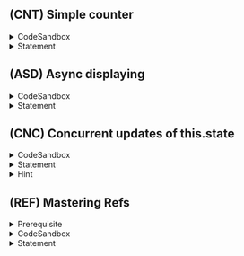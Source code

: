 ## (CNT) Simple counter
<details>
  <summary>CodeSandbox</summary>

https://codesandbox.io/s/cnt-8vpw1?file=/src/App.tsx
</details>

<details>
  <summary>Statement</summary>

Display two buttons for incrementing and decrementing and value.
Make it optimized so that on each render you pass exact same onClick functions to each button (not necessarily same function to both buttons)
</details>

## (ASD) Async displaying
<details>
  <summary>CodeSandbox</summary>

https://codesandbox.io/s/asd-23vuf?file=/src/App.tsx
</details>

<details>
  <summary>Statement</summary>

We are given function `fetchData` that returns a promise of string; Sometimes it resolves, sometimes it rejects.
```ts
const fetchData = (): Promise<string> => {
    return new Promise((resolve, reject) => {
        const time = Math.random() * 1000 + 500;
        setTimeout(() => {
            if (Math.random() > 0.5) {
                const userId = Math.floor(Math.random() * 10000);
                resolve(`Hello user${userId}!`);
            } else {
                reject(new Error("random error"));
            }
        }, time);
    });
}
```

🔹 Call fetchData and if promise resolves, render it on the page.  
🔹 Display loading text while promise is not fulfilled yet.  
🔹 If promise is rejected, display custom text on page and a single button. Clicking that button should retry calling fetchData and display loading text too, until promise is fulfilled (either resolved or rejected).
</details>

## (CNC) Concurrent updates of this.state

<details>
  <summary>CodeSandbox</summary>

https://codesandbox.io/s/cnc-fyvmu?file=/src/App.tsx
</details>

<details>
  <summary>Statement</summary>

🔹 Store some number in state with name `counter` and initial value 0.  
🔹 Write method without any parameters for incrementing `counter` by 1.  
🔹 Write another method without any parameters that calls first method **synchronously** two times.  
🔹 Render button which calls second method when clicked. Display `counter` too.  
🔹 Make sure that your first method is written correctly so that clicking button will cause incrementing `counter` by two.
</details>
<details>
  <summary>Hint</summary>

  Since passing new state object to setState does not update this.state synchronously, we can't achive in this way.  
  Instead of passing an object, you can pass function to setState. In this updater function, you are passed most recent value of state and props (though props is irrelevant in this problem). You can return null if you do not want to update state, or partial state for updating it. For instance,
```ts
    this.setState((state, props) => {
        return {
            x: state.x - 1,
        };
    });
```
</details>

## (REF) Mastering Refs
<details>
  <summary>Prerequisite</summary>

⚫ Refs: https://reactjs.org/docs/refs-and-the-dom.html (Especially `Adding a Ref to a Class Component` section)
</details>

<details>
  <summary>CodeSandbox</summary>

https://codesandbox.io/s/ref-7twer?file=/src/App.tsx
</details>

<details>
  <summary>Statement</summary>

You are given uncontrollable child component.  
Parent component stores number of counters and renders that amount of child components. It has two buttons `Add counter` and `Increment all counters`.

🔸 You are not allowed to edit child component.  

🔹 Implement incrementCounters so that it increments counters of all child components that are rendered.

</details>
